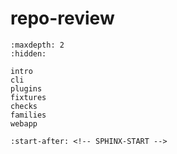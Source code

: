 # repo-review

```{toctree}
:maxdepth: 2
:hidden:

intro
cli
plugins
fixtures
checks
families
webapp
```

```{include} ../README.md
:start-after: <!-- SPHINX-START -->
```
